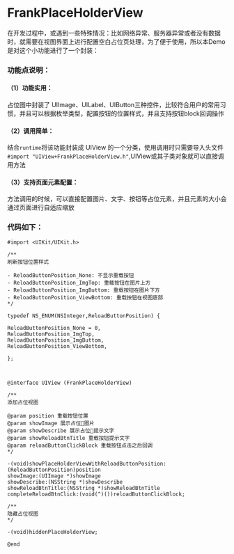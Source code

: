 # FrankPlaceHolderView


在开发过程中，或遇到一些特殊情况：比如网络异常、服务器异常或者没有数据时，就需要在视图界面上进行配置空白占位页处理，为了便于使用，所以本Demo是对这个小功能进行了一个封装：

<h3>功能点说明：</h3>

<h4>（1）功能实用：</h4>

占位图中封装了 UIImage、UILabel、UIButton三种控件，比较符合用户的常用习惯，并且可以根据枚举类型，配置按钮的位置样式，并且支持按钮block回调操作

<h4>（2）调用简单：</h4>

结合`runtime`将该功能封装成 UIView 的一个分类，使用调用时只需要导入头文件` #import "UIView+FrankPlaceHolderView.h"`,UIView或其子类对象就可以直接调用方法

<h4>（3）支持页面元素配置：</h4>

方法调用的时候，可以直接配置图片、文字、按钮等占位元素，并且元素的大小会通过页面进行自适应缩放

<h3>代码如下：</h3>

```
#import <UIKit/UIKit.h>

/**
刷新按钮位置样式

- ReloadButtonPosition_None: 不显示重载按钮
- ReloadButtonPosition_ImgTop: 重载按钮在图片上方
- ReloadButtonPosition_ImgButtom: 重载按钮在图片下方
- ReloadButtonPosition_ViewBottom: 重载按钮在视图底部
*/

typedef NS_ENUM(NSInteger,ReloadButtonPosition) {

ReloadButtonPosition_None = 0,
ReloadButtonPosition_ImgTop,
ReloadButtonPosition_ImgButtom,
ReloadButtonPosition_ViewBottom,

};



@interface UIView (FrankPlaceHolderView)

/**
添加占位视图

@param position 重载按钮位置
@param showImage 展示占位图片
@param showDescribe 展示占位提示文字
@param showReloadBtnTitle 重载按钮提示文字
@param reloadButtonClickBlock 重载按钮点击之后回调
*/

-(void)showPlaceHolderViewWithReloadButtonPosition:(ReloadButtonPosition)position
showImage:(UIImage *)showImage
showDescribe:(NSString *)showDescribe
showReloadBtnTitle:(NSString *)showReloadBtnTitle
completeReloadBtnClick:(void(^)())reloadButtonClickBlock;

/**
隐藏占位视图
*/

-(void)hiddenPlaceHolderView;

@end

```

